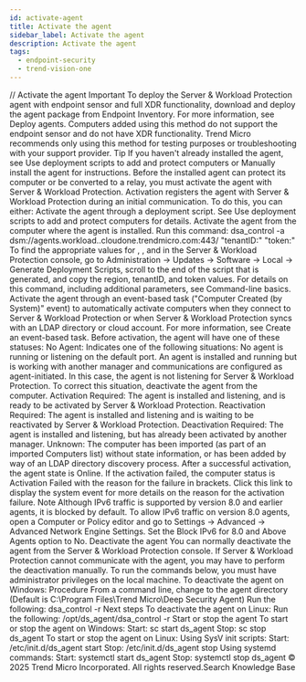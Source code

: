 ```yaml
---
id: activate-agent
title: Activate the agent
sidebar_label: Activate the agent
description: Activate the agent
tags:
  - endpoint-security
  - trend-vision-one
---
```


/*<![CDATA[*/ $('#title').html($('meta[name=map-description]').attr('content')); /*]]>*/ Activate the agent Important To deploy the Server & Workload Protection agent with endpoint sensor and full XDR functionality, download and deploy the agent package from Endpoint Inventory. For more information, see Deploy agents. Computers added using this method do not support the endpoint sensor and do not have XDR functionality. Trend Micro recommends only using this method for testing purposes or troubleshooting with your support provider. Tip If you haven't already installed the agent, see Use deployment scripts to add and protect computers or Manually install the agent for instructions. Before the installed agent can protect its computer or be converted to a relay, you must activate the agent with Server & Workload Protection. Activation registers the agent with Server & Workload Protection during an initial communication. To do this, you can either: Activate the agent through a deployment script. See Use deployment scripts to add and protect computers for details. Activate the agent from the computer where the agent is installed. Run this command: dsa_control -a dsm://agents.workload.<region>.cloudone.trendmicro.com:443/ "tenantID:<tenant ID>" "token:<token>" To find the appropriate values for <region>, <tenant ID>, and <token> in the Server & Workload Protection console, go to Administration → Updates → Software → Local → Generate Deployment Scripts, scroll to the end of the script that is generated, and copy the region, tenantID, and token values. For details on this command, including additional parameters, see Command-line basics. Activate the agent through an event-based task ("Computer Created (by System)" event) to automatically activate computers when they connect to Server & Workload Protection or when Server & Workload Protection syncs with an LDAP directory or cloud account. For more information, see Create an event-based task. Before activation, the agent will have one of these statuses: No Agent: Indicates one of the following situations: No agent is running or listening on the default port. An agent is installed and running but is working with another manager and communications are configured as agent-initiated. In this case, the agent is not listening for Server & Workload Protection. To correct this situation, deactivate the agent from the computer. Activation Required: The agent is installed and listening, and is ready to be activated by Server & Workload Protection. Reactivation Required: The agent is installed and listening and is waiting to be reactivated by Server & Workload Protection. Deactivation Required: The agent is installed and listening, but has already been activated by another manager. Unknown: The computer has been imported (as part of an imported Computers list) without state information, or has been added by way of an LDAP directory discovery process. After a successful activation, the agent state is Online. If the activation failed, the computer status is Activation Failed with the reason for the failure in brackets. Click this link to display the system event for more details on the reason for the activation failure. Note Although IPv6 traffic is supported by version 8.0 and earlier agents, it is blocked by default. To allow IPv6 traffic on version 8.0 agents, open a Computer or Policy editor and go to Settings → Advanced → Advanced Network Engine Settings. Set the Block IPv6 for 8.0 and Above Agents option to No. Deactivate the agent You can normally deactivate the agent from the Server & Workload Protection console. If Server & Workload Protection cannot communicate with the agent, you may have to perform the deactivation manually. To run the commands below, you must have administrator privileges on the local machine. To deactivate the agent on Windows: Procedure From a command line, change to the agent directory (Default is C:\Program Files\Trend Micro\Deep Security Agent) Run the following: dsa_control -r Next steps To deactivate the agent on Linux: Run the following: /opt/ds_agent/dsa_control -r Start or stop the agent To start or stop the agent on Windows: Start: sc start ds_agent Stop: sc stop ds_agent To start or stop the agent on Linux: Using SysV init scripts: Start: /etc/init.d/ds_agent start Stop: /etc/init.d/ds_agent stop Using systemd commands: Start: systemctl start ds_agent Stop: systemctl stop ds_agent © 2025 Trend Micro Incorporated. All rights reserved.Search Knowledge Base